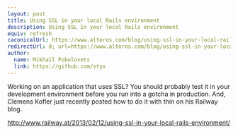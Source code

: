 ```yaml
---
layout: post
title: Using SSL in your local Rails environment
description: Using SSL in your local Rails environment
equiv: refresh
caconicalUrl: https://www.altoros.com/blog/using-ssl-in-your-local-rails-environment/
redirectUrl: 0; url=https://www.altoros.com/blog/using-ssl-in-your-local-rails-environment/
author:
  name: Mikhail Pobolovets
  link: https://github.com/styx
---
```


Working on an application that uses SSL? You should probably test it in your development
environment before you run into a gotcha in production. And, Clemens Kofler just
recently posted how to do it with thin on his Railway blog.

http://www.railway.at/2013/02/12/using-ssl-in-your-local-rails-environment/
